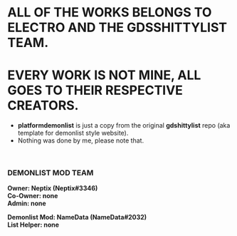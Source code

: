 # ALL OF THE WORKS BELONGS TO ELECTRO AND THE GDSSHITTYLIST TEAM.
# EVERY WORK IS NOT MINE, ALL GOES TO THEIR RESPECTIVE CREATORS.
- **platformdemonlist** is just a copy from the original **gdshittylist** repo (aka template for demonlist style website).
- Nothing was done by me, please note that.
<br>

### DEMONLIST MOD TEAM
**Owner: Neptix (Neptix#3346)** <br>
**Co-Owner: none** <br>
**Admin: none** <br>

**Demonlist Mod: NameData (NameData#2032)** <br>
**List Helper: none** <br>
